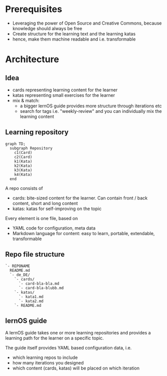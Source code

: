 # Prerequisites

- Leveraging the power of Open Source and Creative Commons, because knowledge should always be free
- Create structure for the learning text and the learning katas
- hence, make them machine readable and i.e. transformable

# Architecture

## Idea

- cards representing learning content for the learner
- katas representing small exercises for the learner
- mix & match:
  - a bigger lernOS guide provides more structure through iterations etc
  - search for tags i.e. "weekly-review" and you can individually mix the learning content

## Learning repository

```mermaid
graph TD;
  subgraph Repository
    c1(Card)
    c2(Card)
    k1(Kata)
    k2(Kata)
    k3(Kata)
    k4(Kata)
  end
```

A repo consists of

- cards: bite-sized content for the learner. Can contain front / back content, short and long content
- katas: katas for self-improving on the topic

Every element is one file, based on

- YAML code for configuration, meta data
- Markdown language for content: easy to learn, portable, extendable, transformable

## Repo file structure

```
`- REPONAME
  README.md
  `- de_DE/
    `- cards/
      `- card-bla-bla.md
      `- card-bla-blubb.md
    `- katas/
      `- kata1.md
      `- kata2.md
    `- README.md
```

## lernOS guide

A lernOS guide takes one or more learning repositories and provides a learning path for the learner on a specific topic.

The guide itself provides YAML based configuration data, i.e.

- which learning repos to include
- how many iterations you designed
- which content (cards, katas) will be placed on which iteration
